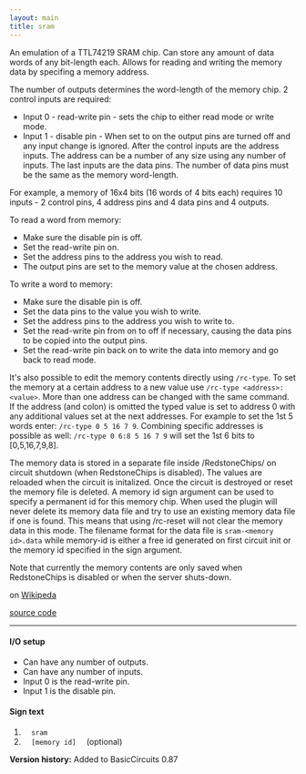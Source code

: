 ```yaml
---
layout: main
title: sram
---
```

An emulation of a TTL74219 SRAM chip. 
Can store any amount of data words of any bit-length each. Allows for reading and writing the memory data by specifing a memory address.

The number of outputs determines the word-length of the memory chip. 
2 control inputs are required:
* Input 0 - read-write pin - sets the chip to either read mode or write mode.
* Input 1 - disable pin - When set to on the output pins are turned off and any input change is ignored.
After the control inputs are the address inputs. The address can be a number of any size using any number of inputs. 
The last inputs are the data pins. The number of data pins must be the same as the memory word-length.

For example, a memory of 16x4 bits (16 words of 4 bits each) requires 10 inputs - 2 control pins, 4 address pins and 4 data pins and 4 outputs. 

To read a word from memory:
* Make sure the disable pin is off.
* Set the read-write pin on.
* Set the address pins to the address you wish to read.
* The output pins are set to the memory value at the chosen address.

To write a word to memory:
* Make sure the disable pin is off.
* Set the data pins to the value you wish to write.
* Set the address pins to the address you wish to write to.
* Set the read-write pin from on to off if necessary, causing the data pins to be copied into the output pins.
* Set the read-write pin back on to write the data into memory and go back to read mode.

It's also possible to edit the memory contents directly using `/rc-type`.
To set the memory at a certain address to a new value use `/rc-type <address>:<value>`. More than one address can be changed with the
same command. If the address (and colon) is omitted the typed value is set to address 0 with any additional values set at the next addresses.
For example to set the 1st 5 words enter: `/rc-type 0 5 16 7 9`. 
Combining specific addresses is possible as well: `/rc-type 0 6:8 5 16 7 9` will set the 1st 6 bits to [0,5,16,7,9,8].

The memory data is stored in a separate file inside <plugins folder>/RedstoneChips/ on circuit shutdown (when RedstoneChips is disabled). The values are reloaded when the circuit is initalized. Once the circuit is destroyed or reset the memory file is deleted.
A memory id sign argument can be used to specify a permanent id for this memory chip. 
When used the plugin will never delete its memory data file and try to use an existing memory data file if one is found. 
This means that using /rc-reset will not clear the memory data in this mode.
The filename format for the data file is `sram-<memory id>.data` while memory-id is either a free id generated on first circuit init or the memory id specified in the 
sign argument. 

Note that currently the memory contents are only saved when RedstoneChips is disabled or when the server shuts-down. 

on [Wikipeda](http://en.wikipedia.org/wiki/Static_random-access_memory)

[source code](https://github.com/eisental/BasicCircuits/blob/master/src/main/java/org/tal/basiccircuits/sram.java)
    
* * *

#### I/O setup 
* Can have any number of outputs. 
* Can have any number of inputs.
* Input 0 is the read-write pin.
* Input 1 is the disable pin.

#### Sign text
1. `   sram   `
2. `   [memory id]   ` (optional)

__Version history:__ Added to BasicCircuits 0.87